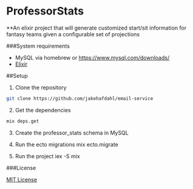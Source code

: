 # ProfessorStats

**An elixir project that will generate customized start/sit information for fantasy teams given a configurable set of projections

###System requirements
- MySQL via homebrew or https://www.mysql.com/downloads/
- [Elixir](http://elixir-lang.org/install.html)

##Setup
1. Clone the repository
```bash
git clone https://github.com/jakehafdahl/email-service
```

2. Get the dependencies
```bash
mix deps.get
```

3. Create the professor_stats schema in MySQL

4. Run the ecto migrations
mix ecto.migrate

5. Run the project 
iex -S mix

###License

[MIT License](http://www.opensource.org/licenses/MIT)